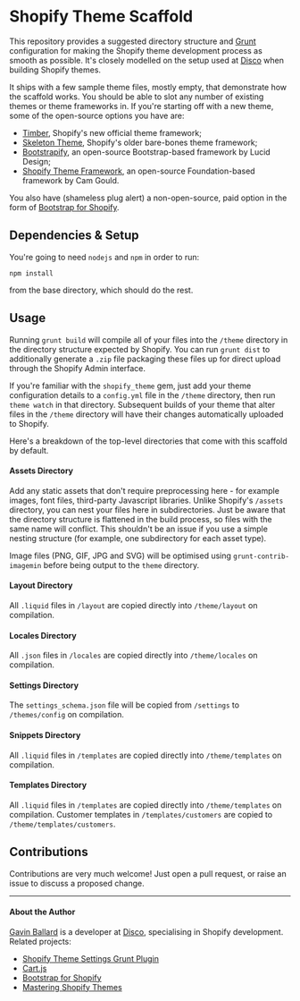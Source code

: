 Shopify Theme Scaffold
======================

This repository provides a suggested directory structure and [Grunt](http://gruntjs.com) configuration for making the Shopify theme development process as smooth as possible.
It's closely modelled on the setup used at [Disco](http://discolabs.com) when building Shopify themes.

It ships with a few sample theme files, mostly empty, that demonstrate how the scaffold works.
You should be able to slot any number of existing themes or theme frameworks in.
If you're starting off with a new theme, some of the open-source options you have are:

- [Timber][], Shopify's new official theme framework;
- [Skeleton Theme][], Shopify's older bare-bones theme framework;
- [Bootstrapify][], an open-source Bootstrap-based framework by Lucid Design;
- [Shopify Theme Framework][], an open-source Foundation-based framework by Cam Gould.

You also have (shameless plug alert) a non-open-source, paid option in the form of [Bootstrap for Shopify][].

[Timber]: http://shopify.github.io/Timber/
[Skeleton Theme]: https://github.com/Shopify/skeleton-theme
[Bootstrapify]: https://github.com/luciddesign/bootstrapify
[Shopify Theme Framework]: https://github.com/Cam/Shopify-Theme-Framework
[Bootstrap for Shopify]: http://bootstrapforshopify.com/?utm_source=github&utm_medium=github&utm_content=readme&utm_campaign=shopify-theme-scaffold

## Dependencies & Setup
You're going to need `nodejs` and `npm` in order to run:

```shell
npm install
```

from the base directory, which should do the rest.


## Usage

Running `grunt build` will compile all of your files into the `/theme` directory in the directory structure expected by Shopify.
You can run `grunt dist` to additionally generate a `.zip` file packaging these files up for direct upload through the Shopify Admin interface.

If you're familiar with the `shopify_theme` gem, just add your theme configuration details to a `config.yml` file in the `/theme` directory, then run `theme watch` in that directory.
Subsequent builds of your theme that alter files in the `/theme` directory will have their changes automatically uploaded to Shopify.

Here's a breakdown of the top-level directories that come with this scaffold by default.

#### Assets Directory
Add any static assets that don't require preprocessing here - for example images, font files, third-party Javascript libraries.
Unlike Shopify's `/assets` directory, you can nest your files here in subdirectories.
Just be aware that the directory structure is flattened in the build process, so files with the same name will conflict.
This shouldn't be an issue if you use a simple nesting structure (for example, one subdirectory for each asset type).

Image files (PNG, GIF, JPG and SVG) will be optimised using `grunt-contrib-imagemin` before being output to the `theme` directory.

#### Layout Directory
All `.liquid` files in `/layout` are copied directly into `/theme/layout` on compilation.

#### Locales Directory
All `.json` files in `/locales` are copied directly into `/theme/locales` on compilation.

#### Settings Directory
The `settings_schema.json` file will be copied from `/settings` to `/themes/config` on compilation.

#### Snippets Directory
All `.liquid` files in `/templates` are copied directly into `/theme/templates` on compilation.

#### Templates Directory
All `.liquid` files in `/templates` are copied directly into `/theme/templates` on compilation.
Customer templates in `/templates/customers` are copied to `/theme/templates/customers`.


## Contributions

Contributions are very much welcome! Just open a pull request, or raise an issue to discuss a proposed change.

---

#### About the Author

[Gavin Ballard][] is a developer at [Disco][], specialising in Shopify development.
Related projects:

- [Shopify Theme Settings Grunt Plugin][]
- [Cart.js][]
- [Bootstrap for Shopify][]
- [Mastering Shopify Themes][]

[Shopify Theme Settings Grunt Plugin]: https://github.com/discolabs/grunt-shopify-theme-settings
[Cart.js]: http://cartjs.org/?utm_source=github&utm_medium=readme&utm_campaign=shopify-theme-scaffold
[Bootstrap for Shopify]: http://bootstrapforshopify.com/?utm_source=github&utm_medium=readme&utm_campaign=shopify-theme-scaffold
[Mastering Shopify Themes]: http://gavinballard.com/mastering-shopify-themes/?utm_source=github&utm_medium=readme&utm_campaign=shopify-theme-scaffold
[Gavin Ballard]: http://gavinballard.com/?utm_source=github&utm_medium=readme&utm_campaign=shopify-theme-scaffold
[Disco]: http://discolabs.com/?utm_source=github&utm_medium=readme&utm_campaign=shopify-theme-scaffold
